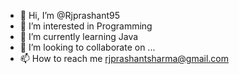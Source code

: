 - 👋 Hi, I’m @Rjprashant95
- 👀 I’m interested in Programming
- 🌱 I’m currently learning Java
- 💞️ I’m looking to collaborate on ...
- 📫 How to reach me rjprashantsharma@gmail.com

<!---
Rjprashant95/Rjprashant95 is a ✨ special ✨ repository because its `README.md` (this file) appears on your GitHub profile.
You can click the Preview link to take a look at your changes.
--->
